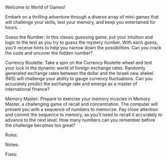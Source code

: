 Welcome to World of Games!

Embark on a thrilling adventure through a diverse array of mini-games that will challenge your skills, test your memory, and keep you entertained for hours.

Guess the Number:
In this classic guessing game, put your intuition and logic to the test as you try to guess the mystery number. With each guess, you'll receive hints to help you narrow down the possibilities. Can you crack the code and uncover the hidden number?

Currency Roulette:
Take a spin on the Currency Roulette wheel and test your luck in the dynamic world of foreign exchange rates. Randomly generated exchange rates between the dollar and the Israeli new shekel (NIS) will challenge your ability to gauge currency fluctuations. Can you accurately predict the exchange rate and emerge as a master of international finance?

Memory Master:
Prepare to exercise your memory muscles in Memory Master, a challenging game of recall and concentration. The computer will present you with a sequence of numbers to memorize. Pay close attention and commit the sequence to memory, as you'll need to recall it accurately to advance to the next level. How many numbers can you remember before the challenge becomes too great?

Rules:

Notes:

Fixes:
